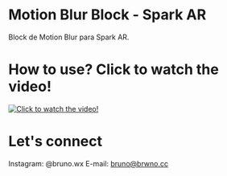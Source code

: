# Motion Blur Block - Spark AR 
Block de Motion Blur para Spark AR.

# How to use? Click to watch the video! 

[![Click to watch the video! ](https://img.youtube.com/vi/unw_jR9h9_8/0.jpg)](https://www.youtube.com/watch?v=unw_jR9h9_8)

# Let's connect

Instagram: @bruno.wx
E-mail: bruno@brwno.cc 
